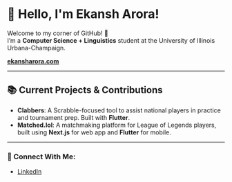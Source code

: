 # 👋 Hello, I'm Ekansh Arora!  

Welcome to my corner of GitHub! 🚀  
I’m a **Computer Science + Linguistics** student at the University of Illinois Urbana-Champaign.

[**ekansharora.com**](http://www.ekansharora.com/)

---

## 📚 Current Projects & Contributions
- **Clabbers**: A Scrabble-focused tool to assist national players in practice and tournament prep. Built with **Flutter**.
- **Matched.lol**: A matchmaking platform for League of Legends players, built using **Next.js** for web app and **Flutter** for mobile.

---

### 💼 Connect With Me:
- [LinkedIn](https://www.linkedin.com/in/ekansh-arora)
